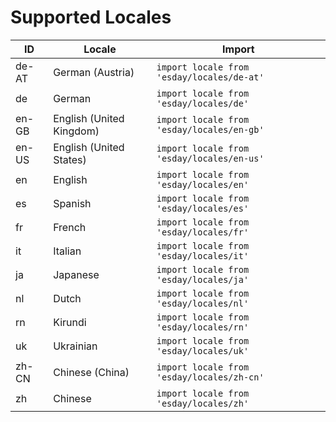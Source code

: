 # Supported Locales

| ID       | Locale                        | Import                                        |
| -------- | ----------------------------- | --------------------------------------------- |
| de-AT    | German (Austria)              | `import locale from 'esday/locales/de-at'`    |
| de       | German                        | `import locale from 'esday/locales/de'`       |
| en-GB    | English (United Kingdom)      | `import locale from 'esday/locales/en-gb'`    |
| en-US    | English (United States)       | `import locale from 'esday/locales/en-us'`    |
| en       | English                       | `import locale from 'esday/locales/en'`       |
| es       | Spanish                       | `import locale from 'esday/locales/es'`       |
| fr       | French                        | `import locale from 'esday/locales/fr'`       |
| it       | Italian                       | `import locale from 'esday/locales/it'`       |
| ja       | Japanese                      | `import locale from 'esday/locales/ja'`       |
| nl       | Dutch                         | `import locale from 'esday/locales/nl'`       |
| rn       | Kirundi                       | `import locale from 'esday/locales/rn'`       |
| uk       | Ukrainian                     | `import locale from 'esday/locales/uk'`       |
| zh-CN    | Chinese (China)               | `import locale from 'esday/locales/zh-cn'`    |
| zh       | Chinese                       | `import locale from 'esday/locales/zh'`       |
